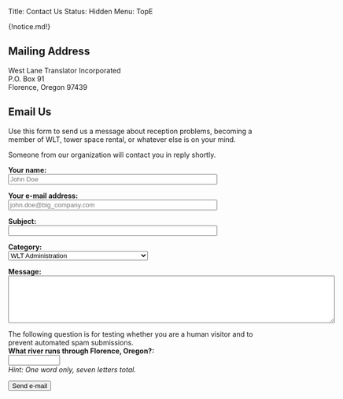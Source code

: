 Title: Contact Us
Status: Hidden
Menu: TopE

{!notice.md!}

## Mailing Address
West Lane Translator Incorporated  
P.O. Box 91  
Florence, Oregon 97439

## Email Us

Use this form to send us a message about reception problems,
becoming a member of WLT, tower space rental, or whatever else is on
your mind.

Someone from our organization will contact you in reply shortly.

<script type="text/javascript" src="https://cdn.jsdelivr.net/npm/emailjs-com@2.3.2/dist/email.min.js"></script>
<script type="text/javascript">
    (function(){
        emailjs.init("user_qynd2RaOSxVwUeWdviCzy");
    })();
</script>

<script type="text/javascript">
    window.onload = function() {
	document.getElementById('contact-form').addEventListener('submit', function(event) {
	    event.preventDefault();
	    emailjs.sendForm('default_service', 'contact_form', this)
	    .then(function(response) {
		alert('Your e-mail has been sent.');
		window.location.reload(false);
	    }, function(error) {
		alert('Your e-mail could not be sent: ' + error);
	    });
	});
    }
</script>

<form id="contact-form">
  <p><label><b>Your name:</b><br>
      <input type="text" name="user_name"
             placeholder="John Doe" size="50" required>
  </label></p>
  <p><label><b>Your e-mail address:</b><br>
      <input type="email" name="user_email"
             placeholder="john.doe@big_company.com" size="50" required>
  </label></p>
  <p><label><b>Subject:</b><br>
      <input type="text" name="subject" size="50" required>
  </label></p>
  <p><label><b>Category:</b><br>
      <select name="category">
        <option value="WLT Administration">WLT Administration</option>
        <option value="Website Problems">Website Problems</option>
        <option value="Reception Issues - KEPB (OPB) channel 28">
          Reception Issues - KEPB (OPB) channel 28</option>
        <option value="Reception Issues - KEZI (ABC) channel 9">
          Reception Issues - KEZI (ABC) channel 9</option>
        <option value="Reception Issues - KLSR (FOX) channel 34">
          Reception Issues - KLSR (FOX) channel 34</option>
        <option value="Reception Issues - KMTR (NBC) channel 16">
          Reception Issues - KMTR (NBC) channel 16</option>
        <option value="Reception Issues - KVAL (CBS) channel 13">
          Reception Issues - KVAL (CBS) channel 13</option>
        <option value="Support WLT - Membership">
          Support WLT - Membership</option>
        <option value="Problems with the Library's Signal Meter">
          Problems with the Library's Signal Meter</option>
        <option value="Tower Leasing">Tower Leasing</option>
      </select>
  </label></p>
  <p><label><b>Message:</b><br>
      <textarea name="message" cols="80" rows="6" required></textarea>
  </label></p>

  <p><label>
      <!-- Client-side validation is a bit silly, but it's something. -->
      The following question is for testing whether you are a human
      visitor and to prevent automated spam submissions.<br>
      <b>What river runs through Florence, Oregon?:</b><br>
      <input type="text" name="river" size="10" required
             pattern="[Ss][Ii][Uu][Ss][Ll][Aa][Ww]"><br>
      <i>Hint: One word only, seven letters total.</i>
  </label></p>

  <input type="submit" value="Send e-mail">
</form>
